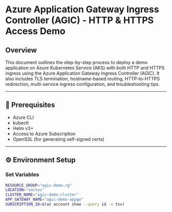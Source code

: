 # Azure Application Gateway Ingress Controller (AGIC) - HTTP & HTTPS Access Demo

## Overview
This document outlines the step-by-step process to deploy a demo application on Azure Kubernetes Service (AKS) with both HTTP and HTTPS ingress using the Azure Application Gateway Ingress Controller (AGIC). It also includes TLS termination, hostname-based routing, HTTP-to-HTTPS redirection, multi-service ingress configuration, and troubleshooting tips.

---

## 🚀 Prerequisites

- Azure CLI
- kubectl
- Helm v3+
- Access to Azure Subscription
- OpenSSL (for generating self-signed certs)

---

## ⚙️ Environment Setup

### Set Variables

```bash
RESOURCE_GROUP="agic-demo-rg"
LOCATION="eastus"
CLUSTER_NAME="agic-demo-cluster"
APP_GATEWAY_NAME="agic-demo-appgw"
SUBSCRIPTION_ID=$(az account show --query id -o tsv)
